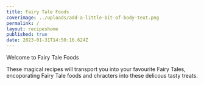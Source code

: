 ```yaml
---
title: Fairy Tale Foods
coverimage: ../uploads/add-a-little-bit-of-body-text.png
permalink: /
layout: recipeshome
published: true
date: 2023-01-31T14:50:16.624Z
---
```

Welcome to Fairy Tale Foods

These magical recipes will transport you into your favourite Fairy Tales, encoporating Fairy Tale foods and chracters into these delicous tasty treats.